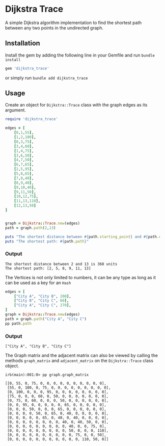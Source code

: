 # Dijkstra Trace

A simple Dijkstra algorithm implementation to find the shortest path between any two points in the undirected graph. 

## Installation

Install the gem by adding the following line in your Gemfile and run `bundle install`
```ruby
gem 'dijkstra_trace'
```
or simply run `bundle add dijkstra_trace`
## Usage

Create an object for `Dijkstra::Trace` class with the graph edges as its argument.
```ruby
require 'dijkstra_trace'

edges = [
    [0,1,55],
    [1,2,100],
    [0,3,75],
    [3,4,60],
    [1,4,75],
    [3,6,50],
    [4,7,50],
    [6,7,65],
    [2,5,95],
    [5,8,65],
    [7,8,40],
    [8,9,40],
    [9,10,40],
    [9,11,50],
    [10,12,75],
    [11,13,110],
    [12,13,50]
]


graph = Dijkstra::Trace.new(edges)
path = graph.path(2,13)

puts "The shortest distance between #{path.starting_point} and #{path.ending_point} is #{path.distance} units"
puts "The shortest path: #{path.path}"

```
### Output
```
The shortest distance between 2 and 13 is 360 units
The shortest path: [2, 5, 8, 9, 11, 13]
```

The Vertices is not only limited to numbers, it can be any type as long as it can be used as a key for an `Hash`
```ruby
edges = [
    ["City A", "City B", 200],
    ["City B", "City C", 60],
    ["City A", "City C", 270],
]
graph = Dijkstra::Trace.new(edges)
path = graph.path("City A", "City C")
pp path.path
```
### Output
```
["City A", "City B", "City C"]
```
The Graph matrix and the adjacent matrix can also be viewed by calling the methods `graph_matrix` and `adjacent_matrix` on the `Dijkstra::Trace` class object.
```
irb(main):001:0> pp graph.graph_matrix

[[0, 55, 0, 75, 0, 0, 0, 0, 0, 0, 0, 0, 0, 0],
 [55, 0, 100, 0, 75, 0, 0, 0, 0, 0, 0, 0, 0, 0],
 [0, 100, 0, 0, 0, 95, 0, 0, 0, 0, 0, 0, 0, 0],
 [75, 0, 0, 0, 60, 0, 50, 0, 0, 0, 0, 0, 0, 0],
 [0, 75, 0, 60, 0, 0, 0, 50, 0, 0, 0, 0, 0, 0],
 [0, 0, 95, 0, 0, 0, 0, 0, 65, 0, 0, 0, 0, 0],
 [0, 0, 0, 50, 0, 0, 0, 65, 0, 0, 0, 0, 0, 0],
 [0, 0, 0, 0, 50, 0, 65, 0, 40, 0, 0, 0, 0, 0],
 [0, 0, 0, 0, 0, 65, 0, 40, 0, 40, 0, 0, 0, 0],
 [0, 0, 0, 0, 0, 0, 0, 0, 40, 0, 40, 50, 0, 0],
 [0, 0, 0, 0, 0, 0, 0, 0, 0, 40, 0, 0, 75, 0],
 [0, 0, 0, 0, 0, 0, 0, 0, 0, 50, 0, 0, 0, 110],
 [0, 0, 0, 0, 0, 0, 0, 0, 0, 0, 75, 0, 0, 50],
 [0, 0, 0, 0, 0, 0, 0, 0, 0, 0, 0, 110, 50, 0]]
```